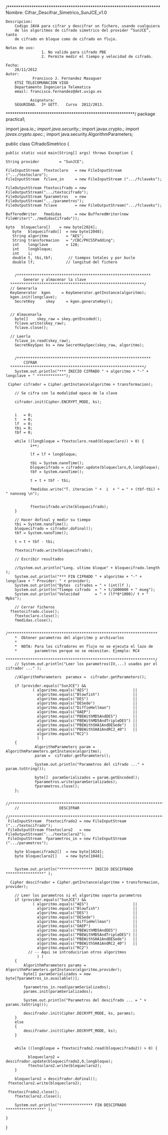 /**********************************************************************
	 Nombre:
		Cifrar_Descifrar_Simetrico_SunJCE_v1.0

	Descripcion:
		Codigo JAVA para cifrar y descifrar un fichero, usando cualquiera
		de los algoritmos de cifrado simetrico del provider “SunJCE”, tanto
		de cifrado en bloque como de cifrado en flujo.

	Notas de uso:
                    1. No valido para cifrado PBE
                    2. Permite medir el tiempo y velocidad de cifrado.

	Fecha:
		28/11/2012
	Autor:
               	Francisco J. Fernandez Masaguer
		ETSI TELECOMUNACION VIGO
		Departamento Ingenieria Telematica
      	email: francisco.fernandez@det.uvigo.es

               Asignatura:
		SEGURIDAD.  3º GETT.   Curso  2012/2013.

***********************************************************/
package practica1;

import java.io.*;
import java.security.*;
import javax.crypto.*;
import javax.crypto.spec.*;
import java.security.AlgorithmParameters;


public class CifradoSimetrico {

	public static void main(String[] args) throws Exception {

	String provider         = "SunJCE";

	FileInputStream  ftextoclaro   = new FileInputStream (".../textoclaro");
	FileInputStream  fclave_in     = new FileInputStream (".../fclaveks");

	FileOutputStream ftextocifrado = new FileOutputStream(".../textocifrado");
	FileOutputStream fparametros   = new FileOutputStream(".../parametros");
	FileOutputStream fclave        = new FileOutputStream(".../fclaveks");

	BufferedWriter   fmedidas      = new BufferedWriter(new FileWriter("../medidasCifrado"));

	byte   bloqueclaro[]    = new byte[2024];
       byte   bloquecifrado[]  = new byte[2048];
       String algoritmo        = "AES";
       String transformacion   = "/CBC/PKCS5Padding";
       int    longclave        = 128;
       int    longbloque;
       int    i;
       double t, tbi,tbf;		// tiempos totales y por bucle
       double lf;              // longitud del fichero


        /************************************************************
			Generar y almacenar la clave
	  ************************************************************/
	  // Generarla
	  KeyGenerator  kgen     = KeyGenerator.getInstance(algoritmo);
	  kgen.init(longclave);
        SecretKey     skey     = kgen.generateKey();


	  // Almacenarla
        byte[]    skey_raw = skey.getEncoded();
        fclave.write(skey_raw);
        fclave.close();

	  // Leerla
        fclave_in.read(skey_raw);
        SecretKeySpec ks = new SecretKeySpec(skey_raw, algoritmo);


        /************************************************************
			CIFRAR
	  ************************************************************/
        System.out.println("*** INICIO CIFRADO " + algoritmo + "-" + longclave + " ************");

	 Cipher cifrador = Cipher.getInstance(algoritmo + transformacion);

        // Se cifra con la modalidad opaca de la clave

        cifrador.init(Cipher.ENCRYPT_MODE, ks);


        i   = 0;
        t   = 0;
        lf  = 0;
        tbi = 0;
        tbf = 0;

        while ((longbloque = ftextoclaro.read(bloqueclaro)) > 0) {
               i++;

               lf = lf + longbloque;

               tbi = System.nanoTime();
               bloquecifrado = cifrador.update(bloqueclaro,0,longbloque);
               tbf = System.nanoTime();

               t = t + tbf - tbi;

               fmedidas.write("T. iteracion " +  i  + " = " + (tbf-tbi) + " nanoseg \n");


               ftextocifrado.write(bloquecifrado);
        }     

        // Hacer dofinal y medir su tiempo
        tbi = System.nanoTime();
        bloquecifrado = cifrador.doFinal();
        tbf = System.nanoTime();

        t = t + tbf - tbi;

        ftextocifrado.write(bloquecifrado);

        // Escribir resultados

        //System.out.println("Long. ultimo bloque" + bloquecifrado.length );
        System.out.println("*** FIN CIFRADO " + algoritmo + "-" + longclave + " Provider: " + provider);
        System.out.println("Bytes  cifrados = " + (int)lf );
        System.out.println("Tiempo cifrado  = " + t/1000000 + " mseg");
        System.out.println("Velocidad       = " + (lf*8*1000)/ t + " Mpbs");

        // Cerrar ficheros
 	  ftextocifrado.close();
        ftextoclaro.close();
        fmedidas.close();

        /*******************************************************************
        *  Obtener parametros del algoritmo y archivarlos
        *  
        *  NOTA: Para los cifradores en flujo no se ejecuta el lazo de  
        *        parametros porque no se necesitan. Ejemplo: RC4
        *******************************************************************/
        // System.out.println("Leer los parametros(IV,...) usados por el cifrador ..." );

        //AlgorithmParameters  paramxx =  cifrador.getParameters();

        if (provider.equals("SunJCE") &&
                ( algoritmo.equals("AES")                    ||
        		  algoritmo.equals("Blowfish")               ||
        		  algoritmo.equals("DES")                    ||
        		  algoritmo.equals("DESede")                 ||
        		  algoritmo.equals("DiffieHellman")          ||
        		  algoritmo.equals("OAEP")                   ||
        		  algoritmo.equals("PBEWithMD5AndDES")       ||
        		  algoritmo.equals("PBEWithMD5AndTripleDES") ||
        		  algoritmo.equals("PBEWithSHA1AndDESede")   ||
        		  algoritmo.equals("PBEWithSHA1AndRC2_40")   ||
        		  algoritmo.equals("RC2")
        		  ) )  
        {
        		 AlgorithmParameters param = AlgorithmParameters.getInstance(algoritmo);        
        		 param =  cifrador.getParameters();

        		 System.out.println("Parametros del cifrado ..." + param.toString());

        		 byte[]  paramSerializados = param.getEncoded();
        		 fparametros.write(paramSerializados);
        		 fparametros.close();
        };

        //*****************************************************************************
        //					DESCIFRAR
        //*****************************************************************************
	 FileInputStream  ftextocifrado2 = new FileInputStream (".../textocifrado");
	 FileOutputStream ftextoclaro2   = new FileOutputStream(".../textoclaro2");
	 FileInputStream  fparametros_in = new FileInputStream (".../parametros");

        byte bloquecifrado2[]  = new byte[1024];
        byte bloqueclaro2[]    = new byte[1048];		


        System.out.println("*************** INICIO DESCIFRADO *****************" );

	  Cipher descifrador = Cipher.getInstance(algoritmo + transformacion, provider);

        // Leer los parametros si el algoritmo soporta parametros
        if (provider.equals("SunJCE") &&
                ( algoritmo.equals("AES")                    ||
        		  algoritmo.equals("Blowfish")               ||
        		  algoritmo.equals("DES")                    ||
        		  algoritmo.equals("DESede")                 ||
        		  algoritmo.equals("DiffieHellman")          ||
        		  algoritmo.equals("OAEP")                   ||
        		  algoritmo.equals("PBEWithMD5AndDES")       ||
        		  algoritmo.equals("PBEWithMD5AndTripleDES") ||
        		  algoritmo.equals("PBEWithSHA1AndDESede")   ||
        		  algoritmo.equals("PBEWithSHA1AndRC2_40")   ||
        		  algoritmo.equals("RC2")
			  // -- Aqui se introducirian otros algoritmos
        		  ) )  
        {
            AlgorithmParameters params = AlgorithmParameters.getInstance(algoritmo,provider);        
            byte[] paramSerializados = new byte[fparametros_in.available()];

            fparametros_in.read(paramSerializados);         
            params.init(paramSerializados);

            System.out.println("Parametros del descifrado ... = " + params.toString());

            descifrador.init(Cipher.DECRYPT_MODE, ks, params);
        }
        else
        {
        	descifrador.init(Cipher.DECRYPT_MODE, ks);
        }


        while ((longbloque = ftextocifrado2.read(bloquecifrado2)) > 0) {

              bloqueclaro2 = descifrador.update(bloquecifrado2,0,longbloque);
              ftextoclaro2.write(bloqueclaro2);
        }

        bloqueclaro2 = descifrador.doFinal();
 	 ftextoclaro2.write(bloqueclaro2);

 	 ftextocifrado2.close();
        ftextoclaro2.close();

        System.out.println("*************** FIN DESCIFRADO *****************" );

	}
}
